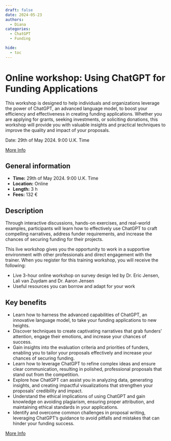 ```yaml
---
draft: false
date: 2024-05-23
authors:
  - Diana
categories:
  - ChatGPT
  - Funding

hide:
  - toc
---
```


# Online workshop: Using ChatGPT for Funding Applications

This workshop is designed to help individuals and organizations leverage the power of ChatGPT, an advanced language model, to boost your efficiency and effectiveness in creating funding applications. Whether you are applying for grants, seeking investments, or soliciting donations, this workshop will provide you with valuable insights and practical techniques to improve the quality and impact of your proposals.

Date: 29th of May 2024. 9:00 U.K. Time

[More Info](https://methodsforchange.org/live-workshops/using-chatgpt-for-funding-applications/) 

<!-- more -->

## General information 

* __Time:__ 29th of May 2024. 9:00 U.K. Time
* __Location:__  Online
* __Length:__ 3 h
* __Fees:__ 132 €

## Description

Through interactive discussions, hands-on exercises, and real-world examples, participants will learn how to effectively use ChatGPT to craft compelling narratives, address funder requirements, and increase the chances of securing funding for their projects.

This live workshop gives you the opportunity to work in a supportive environment with other professionals and direct engagement with the trainer. When you register for this training workshop, you will receive the following:

* Live 3-hour online workshop on survey design led by Dr. Eric Jensen, Lali van Zuydam and Dr. Aaron Jensen
* Useful resources you can borrow and adapt for your work

## Key benefits

* Learn how to harness the advanced capabilities of ChatGPT, an innovative language model, to take your funding applications to new heights.
* Discover techniques to create captivating narratives that grab funders’ attention, engage their emotions, and increase your chances of success.
* Gain insights into the evaluation criteria and priorities of funders, enabling you to tailor your proposals effectively and increase your chances of securing funding.
* Learn how to leverage ChatGPT to refine complex ideas and ensure clear communication, resulting in polished, professional proposals that stand out from the competition.
* Explore how ChatGPT can assist you in analyzing data, generating insights, and creating impactful visualizations that strengthen your proposals’ credibility and impact.
* Understand the ethical implications of using ChatGPT and gain knowledge on avoiding plagiarism, ensuring proper attribution, and maintaining ethical standards in your applications.
* Identify and overcome common challenges in proposal writing, leveraging ChatGPT’s guidance to avoid pitfalls and mistakes that can hinder your funding success.

[More Info](https://methodsforchange.org/live-workshops/using-chatgpt-for-funding-applications/) 

